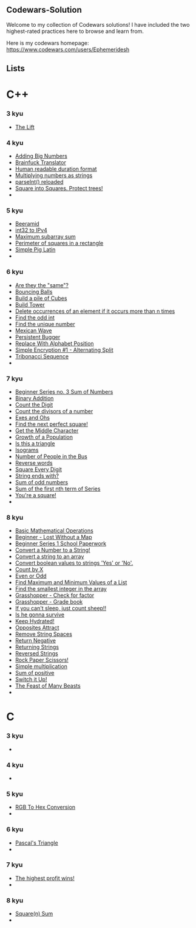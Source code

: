 ## Codewars-Solution
Welcome to my collection of Codewars solutions! I have included the two highest-rated practices here to browse and learn from.

Here is my codewars homepage: https://www.codewars.com/users/Ephemeridesh

## Lists

# C++

### 3 kyu
* [The Lift](c++/3-kyu/The-Lift.md)

### 4 kyu
* [Adding Big Numbers](c++/4-kyu/Adding-Big-Numbers.md)
* [Brainfuck Translator](c++/4-kyu/Brainfuck-Translator.md)
* [Human readable duration format](c++/4-kyu/Human-readable-duration-format.md)
* [Multiplying numbers as strings](c++/4-kyu/Multiplying-numbers-as-strings.md)
* [parseInt() reloaded](c++/4-kyu/parseInt()-reloaded.md)
* [Square into Squares. Protect trees!](c++/4-kyu/Square-into-Squares.-Protect-trees!.md)
* [](c++/4-kyu/.md)

### 5 kyu
* [Beeramid](c++/5-kyu/Beeramid.md)
* [int32 to IPv4](c++/5-kyu/int32-to-IPv4.md)
* [Maximum subarray sum](c++/5-kyu/Maximum-subarray-sum.md)
* [Perimeter of squares in a rectangle](c++/5-kyu/Perimeter-of-squares-in-a-rectangle.md)
* [Simple Pig Latin](c++/5-kyu/Simple-Pig-Latin.md)
* [](c++/5-kyu/.md)

### 6 kyu
* [Are they the "same"?](c++/6-kyu/Are-they-the-same.md)
* [Bouncing Balls](c++/6-kyu/Bouncing-Balls.md)
* [Build a pile of Cubes](c++/6-kyu/Build-a-pile-of-Cubes.md)
* [Build Tower](c++/6-kyu/Build-Tower.md)
* [Delete occurrences of an element if it occurs more than n times](c++/6-kyu/Delete-occurrences-of-an-element-if-t-occurs-more-than-n-times.md)
* [Find the odd int](c++/6-kyu/Find-the-odd-int.md)
* [Find the unique number](c++/6-kyu/Find-the-unique-number.md)
* [Mexican Wave](c++/6-kyu/Mexican-Wave.md)
* [Persistent Bugger](c++/6-kyu/Persistent-Bugger.md)
* [Replace With Alphabet Position](c++/6-kyu/Replace-With-Alphabet-Position.md)
* [Simple Encryption #1 - Alternating Split](c++/6-kyu/Simple-Encryption-#1-Alternating-Split.md)
* [Tribonacci Sequence](c++/6-kyu/Tribonacci-Sequence.md)
* [](c++/6-kyu/.md)

### 7 kyu
* [Beginner Series no. 3 Sum of Numbers](c++/7-kyu/Beginner-Series-no.-3-Sum-of-Numbers.md)
* [Binary Addition](c++/7-kyu/Binary-Addition.md)
* [Count the Digit](c++/7-kyu/Count-the-Digit.md)
* [Count the divisors of a number](c++/7-kyu/Count-the-divisors-of-a-number)
* [Exes and Ohs](c++/7-kyu/Exes-and-Ohs.md)
* [Find the next perfect square!](c++/7-kyu/Find-the-next-perfect-square!.md)
* [Get the Middle Character](c++/7-kyu/Get-the-Middle-Character.md)
* [Growth of a Population](c++/7-kyu/Growth-of-a-Population.md)
* [Is this a triangle](c++/7-kyu/Is-this-a-triangle.md)
* [Isograms](c++/7-kyu/Isograms.md)
* [Number of People in the Bus](c++/7-kyu/Number-of-People-in-the-Bus.md)
* [Reverse words](c++/7-kyu/Reverse-words.md)
* [Square Every Digit](c++/7-kyu/Square-Every-Digit.md)
* [String ends with?](c++/7-kyu/String-ends-with.md)
* [Sum of odd numbers](c++/7-kyu/Sum-of-odd-numbers.md)
* [Sum of the first nth term of Series](c++/7-kyu/Sum-of-the-first-nth-term-of-Series.md)
* [You're a square!](c++/7-kyu/You're-a-square!.md)
* [](c++/7-kyu/.md)

### 8 kyu
* [Basic Mathematical Operations](c++/8-kyu/Basic-Mathematical-Operations.md)
* [Beginner - Lost Without a Map](c++/8-kyu/Beginner-Lost-Without-a-Map.md)
* [Beginner Series 1 School Paperwork](c++/8-kyu/Beginner-Lost-Without-a-Map.md)
* [Convert a Number to a String!](c++/8-kyu/Convert-a-Number-to-a-String!.md)
* [Convert a string to an array](c++/8-kyu/Convert-a-string-to-an-array.md)
* [Convert boolean values to strings 'Yes' or 'No'.](c++/8-kyu/Convert-boolean-values-to-strings-'Yes'-or-'No'.md)
* [Count by X](c++/8-kyu/Count-by-X.md)
* [Even or Odd](c++/8-kyu/Even-or-Odd.md)
* [Find Maximum and Minimum Values of a List](c++/8-kyu/Find-Maximum-and-Minimum-Values-of-a-List.md)
* [Find the smallest integer in the array](c++/8-kyu/Find-the-smallest-integer-in-the-array.md)
* [Grasshopper - Check for factor](c++/8-kyu/Grasshopper-Check-for-factor.md)
* [Grasshopper - Grade book](c++/8-kyu/Grasshopper-Grade-book.md)
* [If you can't sleep, just count sheep!!](c++/8-kyu/If-you-can't-sleep,-just-count-sheep!!.md)
* [Is he gonna survive](c++/8-kyu/Is-he-gonna-survive.md)
* [Keep Hydrated!](c++/8-kyu/Keep-Hydrated!.md)
* [Opposites Attract](c++/8-kyu/Opposites-Attract.md)
* [Remove String Spaces](c++/8-kyu/Remove-String-Spaces.md)
* [Return Negative](c++/8-kyu/Return-Negative.md)
* [Returning Strings](c++/8-kyu/Returning-Strings.md)
* [Reversed Strings](c++/8-kyu/Reversed-Strings.md)
* [Rock Paper Scissors!](c++/8-kyu/Rock-Paper-Scissors!.md)
* [Simple multiplication](c++/8-kyu/Simple-multiplication.md)
* [Sum of positive](c++/8-kyu/Sum-of-positive.md)
* [Switch it Up!](c++/8-kyu/Switch-it-Up!.md)
* [The Feast of Many Beasts](c++/8-kyu/The-Feast-of-Many-Beasts.md)
* [](c++/8-kyu/.md)

# C

### 3 kyu
* [](c/3-kyu/.md)

### 4 kyu
* [](c/4-kyu/.md)

### 5 kyu
* [RGB To Hex Conversion](c/5-kyu/RGB-To-Hex-Conversion.md)
* [](c/5-kyu/.md)

### 6 kyu
* [Pascal's Triangle](c/6-kyu/Pascal's-Triangle.md)
* [](c/6-kyu/.md)

### 7 kyu
* [The highest profit wins!](c/7-kyu/The-highest-profit-wins!.md)
* [](c/7-kyu/.md)

### 8 kyu
* [Square(n) Sum](c/8-kyu/Square(n)-Sum.md)
* [](c/8-kyu/.md)
